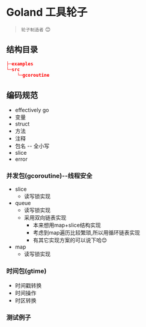 # Goland 工具轮子
>`轮子制造者` 😊

## 结构目录
```json
├─examples
└─src
    └─gcoroutine
```

## 编码规范
* effectively go
* 变量
* struct
* 方法
* 注释
* 包名 -- 全小写
* slice
* error


### 并发包(gcoroutine)--线程安全
* slice
  * 读写锁实现
* queue
  * 读写锁实现
  * 采用双向链表实现
    * 本来想用map+slice结构实现
    * 考虑到map遍历比较繁琐,所以用循环链表实现
    * 有其它实现方案的可以说下哈😊
* map
  * 读写锁实现

### 时间包(gtime)
* 时间戳转换
* 时间操作
* 时区转换



### 测试例子
